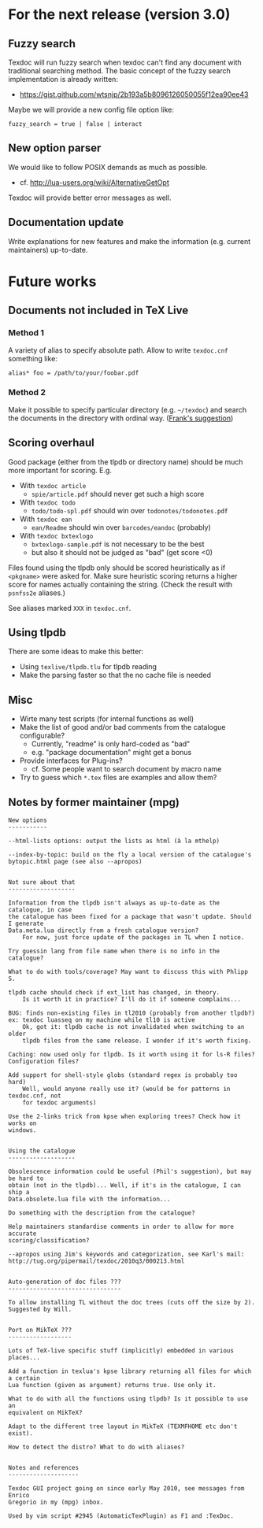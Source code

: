 # For the next release (version 3.0)

## Fuzzy search

Texdoc will run fuzzy search when texdoc can't find any document with
traditional searching method. The basic concept of the fuzzy search
implementation is already written:

* <https://gist.github.com/wtsnjp/2b193a5b8096126050055f12ea90ee43>

Maybe we will provide a new config file option like:

```
fuzzy_search = true | false | interact
```

## New option parser

We would like to follow POSIX demands as much as possible.

* cf. <http://lua-users.org/wiki/AlternativeGetOpt>

Texdoc will provide better error messages as well.

## Documentation update

Write explanations for new features and make the information (e.g. current
maintainers) up-to-date.

# Future works

## Documents not included in TeX Live

### Method 1

A variety of alias to specify absolute path. Allow to write `texdoc.cnf`
something like:

```
alias* foo = /path/to/your/foobar.pdf
```

### Method 2

Make it possible to specify particular directory (e.g. `~/texdoc`) and search
the documents in the directory with ordinal way.
([Frank's suggestion](https://github.com/latex3/latex3/issues/384#issuecomment-344206155))

## Scoring overhaul

Good package (either from the tlpdb or directory name) should be much more
important for scoring. E.g.

* With `texdoc article`
	* `spie/article.pdf` should never get such a high score
* With `texdoc todo`
	* `todo/todo-spl.pdf` should win over `todonotes/todonotes.pdf`
* With `texdoc ean`
	* `ean/Readme` should win over `barcodes/eandoc` (probably)
* With `texdoc bxtexlogo`
	* `bxtexlogo-sample.pdf` is not necessary to be the best
	* but also it should not be judged as "bad" (get score <0)

Files found using the tlpdb only should be scored heuristically as if
`<pkgname>` were asked for. Make sure heuristic scoring returns a higher score
for names actually containing the string. (Check the result with `psnfss2e`
aliases.)

See aliases marked `XXX` in `texdoc.cnf`.

## Using tlpdb

There are some ideas to make this better:

* Using `texlive/tlpdb.tlu` for tlpdb reading
* Make the parsing faster so that the no cache file is needed

## Misc

* Wirte many test scripts (for internal functions as well)
* Make the list of good and/or bad comments from the catalogue configurable?
  * Currently, "readme" is only hard-coded as "bad"
  * e.g. "package documentation" might get a bonus
* Provide interfaces for Plug-ins?
  * cf. Some people want to search document by macro name
* Try to guess which `*.tex` files are examples and allow them?

## Notes by former maintainer (mpg)

```
New options
-----------

--html-lists options: output the lists as html (à la mthelp)

--index-by-topic: build on the fly a local version of the catalogue's
bytopic.html page (see also --apropos)


Not sure about that
-------------------

Information from the tlpdb isn't always as up-to-date as the catalogue, in case
the catalogue has been fixed for a package that wasn't update. Should I generate
Data.meta.lua directly from a fresh catalogue version?
    For now, just force update of the packages in TL when I notice.

Try guessin lang from file name when there is no info in the catalogue?

What to do with tools/coverage? May want to discuss this with Phlipp S.

tlpdb cache should check if ext_list has changed, in theory.
    Is it worth it in practice? I'll do it if someone complains...

BUG: finds non-existing files in tl2010 (probably from another tlpdb?)
ex: texdoc luasseq on my machine while tl10 is active
    Ok, got it: tlpdb cache is not invalidated when switching to an older
    tlpdb files from the same release. I wonder if it's worth fixing.

Caching: now used only for tlpdb. Is it worth using it for ls-R files?
Configuration files?

Add support for shell-style globs (standard regex is probably too hard)
    Well, would anyone really use it? (would be for patterns in texdoc.cnf, not
    for texdoc arguments)

Use the 2-links trick from kpse when exploring trees? Check how it works on
windows.


Using the catalogue
-------------------

Obsolescence information could be useful (Phil's suggestion), but may be hard to
obtain (not in the tlpdb)... Well, if it's in the catalogue, I can ship a
Data.obsolete.lua file with the information...

Do something with the description from the catalogue?

Help maintainers standardise comments in order to allow for more accurate
scoring/classification?

--apropos using Jim's keywords and categorization, see Karl's mail:
http://tug.org/pipermail/texdoc/2010q3/000213.html


Auto-generation of doc files ???
--------------------------------

To allow installing TL without the doc trees (cuts off the size by 2).
Suggested by Will.


Port on MikTeX ???
------------------

Lots of TeX-live specific stuff (implicitly) embedded in various places...

Add a function in texlua's kpse library returning all files for which a certain
Lua function (given as argument) returns true. Use only it.

What to do with all the functions using tlpdb? Is it possible to use an
equivalent on MikTeX?

Adapt to the different tree layout in MikTeX (TEXMFHOME etc don't exist).

How to detect the distro? What to do with aliases?


Notes and references
--------------------

Texdoc GUI project going on since early May 2010, see messages from Enrico
Gregorio in my (mpg) inbox.

Used by vim script #2945 (AutomaticTexPlugin) as F1 and :TexDoc.

```
